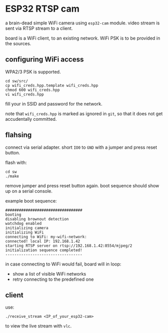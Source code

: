 # ESP32 RTSP cam

a brain-dead simple WiFi camera using `esp32-cam` module.
video stream is sent via RTSP stream to a client.

board is a WiFi client, to an existing network.
WiFi PSK is to be provided in the sources.

## configuring WiFi access

WPA2/3 PSK is supported.
```
cd sw/src/
cp wifi_creds.hpp.template wifi_creds.hpp
chmod 600 wifi_creds.hpp
vi wifi_creds.hpp
```
fill your in SSID and password for the network.

note that `wifi_creds.hpp` is marked as ignored in `git`, so that it does not get accudentally committed.


## flahsing

connect via serial adapter.
short `IO0` to `GND` with a jumper and press reset button.

flash with:
```
cd sw
./make
```

remove jumper and press reset button again.
boot sequence should show up on a serial console.

example boot sequence:
```
##################################
booting
disabling brownout detection
watchdog enabled
initializing camera
initializing WiFi
connecting to WiFi: my-wifi-network:
connected! local IP: 192.168.1.42
starting RTSP server on rtsp://192.168.1.42:8554/mjpeg/2
initialization sequence completed!
----------------------------------
```

in case connecting to WiFi would fail, board will in loop:
* show a list of visible WiFi networks
* retry connecting to the predefined one


## client

use:
```
./receive_stream <IP_of_your_esp32-cam>
```
to view the live stream with `vlc`.
